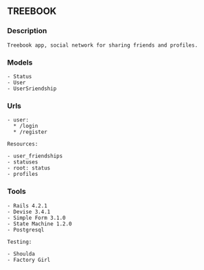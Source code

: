 ## TREEBOOK

### Description

```
Treebook app, social network for sharing friends and profiles.
```

### Models

```
- Status
- User 
- UserSriendship
```

### Urls

```
- user:
  * /login
  * /register

Resources:

- user_friendships
- statuses
- root: status
- profiles
```

### Tools

```
- Rails 4.2.1
- Devise 3.4.1
- Simple Form 3.1.0
- State Machine 1.2.0
- Postgresql

Testing:

- Shoulda
- Factory Girl
```
